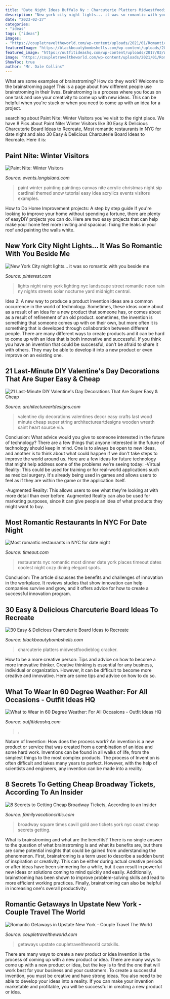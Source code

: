 ```yaml
---
title: "Date Night Ideas Buffalo Ny : Charcuterie Platters Midwestfoodieblog Cracker"
description: "New york city night lights... it was so romantic with you beside me"
date: "2023-02-27"
categories:
- "ideas"
tags: ["ideas"]
images:
- "https://coupletraveltheworld.com/wp-content/uploads/2021/01/Romantic-Getaways-in-Upstate-NY-scaled.jpg"
featuredImage: "https://blackbeautybombshells.com/wp-content/uploads/2020/09/9045527F-244B-4C0F-968D-CB46272C7A34.jpeg"
featured_image: "https://outfitideashq.com/wp-content/uploads/2017/03/What-to-wear-in-60-degree-weather.jpg"
image: "https://coupletraveltheworld.com/wp-content/uploads/2021/01/Romantic-Getaways-in-Upstate-NY-scaled.jpg"
ShowToc: true
author: "Mr. Dale Collins"
---
```



What are some examples of brainstroming? How do they work?
Welcome to the brainstroming page! This is a page about how different people use brainstroming in their lives. Brainstroming is a process where you focus on one task and use your creativity to come up with new ideas. This can be helpful when you're stuck or when you need to come up with an idea for a project.

	

		
searching about Paint Nite: Winter Visitors you've visit to the right place. We have 8 Pics about Paint Nite: Winter Visitors like 30 Easy &amp; Delicious Charcuterie Board Ideas to Recreate, Most romantic restaurants in NYC for date night and also 30 Easy &amp; Delicious Charcuterie Board Ideas to Recreate. Here it is:
		
    
## Paint Nite: Winter Visitors

<img loading=lazy src="http://events.longisland.com/site_media/images/event/photo_gallery/4054264_1_l.jpg" onerror="this.onerror=null;this.src='https://tse1.mm.bing.net/th?id=OIP.j2NGwuAatLhRUwj3iZtqPQHaJR&amp;pid=15.1';" alt="Paint Nite: Winter Visitors">

_Source: events.longisland.com_

>paint winter painting paintings canvas nite acrylic christmas night sip cardinal themed snow tutorial easy idea acrylics events visitors examples. 

	

How to Do Home Improvement projects: A step by step guide
If you're looking to improve your home without spending a fortune, there are plenty of easyDIY projects you can do. Here are two easy projects that can help make your home feel more inviting and spacious: fixing the leaks in your roof and painting the walls white.

    
## New York City Night Lights... It Was So Romantic With You Beside Me

<img loading=lazy src="https://i.pinimg.com/originals/07/fb/35/07fb3576822098bce6502559983dd6ef.jpg" onerror="this.onerror=null;this.src='https://tse4.mm.bing.net/th?id=OIP.xAW2PWdAEIQ-pXiY0O9j4AHaJ4&amp;pid=15.1';" alt="New York City night lights... it was so romantic with you beside me">

_Source: pinterest.com_

>lights night rainy york lighting nyc landscape street romantic neon rain ny nights streets solar nocturne yard midnight central. 

	

Idea 2: A new way to produce a product
Invention ideas are a common occurrence in the world of technology. Sometimes, these ideas come about as a result of an idea for a new product that someone has, or comes about as a result of refinement of an old product. sometimes, the invention is something that someone comes up with on their own, but more often it is something that is developed through collaboration between different people. There are many different ways to create products and it can be hard to come up with an idea that is both innovative and successful. If you think you have an invention that could be successful, don’t be afraid to share it with others. They may be able to develop it into a new product or even improve on an existing one.

    
## 21 Last-Minute DIY Valentine&#039;s Day Decorations That Are Super Easy &amp; Cheap

<img loading=lazy src="http://www.architectureartdesigns.com/wp-content/uploads/2017/02/12-11.jpg" onerror="this.onerror=null;this.src='https://tse4.mm.bing.net/th?id=OIP.LvOg68bxTHnk7RJbGbgpigHaJ4&amp;pid=15.1';" alt="21 Last-Minute DIY Valentine&#039;s Day Decorations That Are Super Easy &amp; Cheap">

_Source: architectureartdesigns.com_

>valentine diy decorations valentines decor easy crafts last wood minute cheap super string architectureartdesigns wooden wreath saint heart source via. 

	

Conclusion: What advice would you give to someone interested in the future of technology?
There are a few things that anyone interested in the future of technology should keep in mind. One is to always be open to new ideas, and another is to think about what could happen if we don't take steps to improve the world around us. Here are a few ideas for future technology that might help address some of the problems we're seeing today: 
-Virtual Reality: This could be used for training or for real-world applications such as medical surgery. It's already being used in games and allows users to feel as if they are within the game or the application itself. 

-Augmented Reality: This allows users to see what they're looking at with more detail than ever before. Augmented Reality can also be used for marketing purposes, since it can give people an idea of what products they might want to buy.

    
## Most Romantic Restaurants In NYC For Date Night

<img loading=lazy src="https://media.timeout.com/images/103011302/image.jpg" onerror="this.onerror=null;this.src='https://tse4.mm.bing.net/th?id=OIP.j-disjSvQT9wqZmBOvROhQHaE7&amp;pid=15.1';" alt="Most romantic restaurants in NYC for date night">

_Source: timeout.com_

>restaurants nyc romantic most dinner date york places timeout dates coolest night cozy dining elegant spots. 

	

Conclusion:
The article discusses the benefits and challenges of innovation in the workplace. It reviews studies that show innovation can help companies survive and grow, and it offers advice for how to create a successful innovation program.

    
## 30 Easy &amp; Delicious Charcuterie Board Ideas To Recreate

<img loading=lazy src="https://blackbeautybombshells.com/wp-content/uploads/2020/09/9045527F-244B-4C0F-968D-CB46272C7A34.jpeg" onerror="this.onerror=null;this.src='https://tse3.mm.bing.net/th?id=OIP.ORMALEQnA7LFKMd0GdSOWgHaLH&amp;pid=15.1';" alt="30 Easy &amp; Delicious Charcuterie Board Ideas to Recreate">

_Source: blackbeautybombshells.com_

>charcuterie platters midwestfoodieblog cracker. 

	

How to be a more creative person: Tips and advice on how to become a more innovative thinker.
Creative thinking is essential for any business, individual or organization. However, it can be difficult to become more creative and innovative. Here are some tips and advice on how to do so.

    
## What To Wear In 60 Degree Weather: For All Occasions - Outfit Ideas HQ

<img loading=lazy src="https://outfitideashq.com/wp-content/uploads/2017/03/What-to-wear-in-60-degree-weather.jpg" onerror="this.onerror=null;this.src='https://tse2.mm.bing.net/th?id=OIP.e3ea9gslB5We8VK2-Je3JAHaFm&amp;pid=15.1';" alt="What to Wear in 60 Degree Weather: For All Occasions - Outfit Ideas HQ">

_Source: outfitideashq.com_

>. 

	

Nature of Invention: How does the process work?
An invention is a new product or service that was created from a combination of an idea and some hard work. Inventions can be found in all walks of life, from the simplest things to the most complex products. The process of Invention is often difficult and takes many years to perfect. However, with the help of scientists and engineers, any invention can be made into a reality.

    
## 8 Secrets To Getting Cheap Broadway Tickets, According To An Insider

<img loading=lazy src="https://www.familyvacationcritic.com/uploads/sites/19/2018/04/TimesSquare-JoeBuglewicz-NYCandCompany-1024x512.jpg" onerror="this.onerror=null;this.src='https://tse4.mm.bing.net/th?id=OIP.dZ6C2VluB1nCArJUWO2KeAHaDt&amp;pid=15.1';" alt="8 Secrets to Getting Cheap Broadway Tickets, According to an Insider">

_Source: familyvacationcritic.com_

>broadway square times cavill gold ave tickets york nyc coast cheap secrets getting. 

	

What is brainstroming and what are the benefits?
There is no single answer to the question of what brainstroming is and what its benefits are, but there are some potential insights that could be gained from understanding the phenomenon. First, brainstroming is a term used to describe a sudden burst of inspiration or creativity. This can be either during actual creative periods or after ideas have been simmering for a while, but it can result in powerful new ideas or solutions coming to mind quickly and easily. Additionally, brainstroming has been shown to improve problem-solving skills and lead to more efficient working practices. Finally, brainstroming can also be helpful in increasing one's overall productivity.

    
## Romantic Getaways In Upstate New York - Couple Travel The World

<img loading=lazy src="https://coupletraveltheworld.com/wp-content/uploads/2021/01/Romantic-Getaways-in-Upstate-NY-scaled.jpg" onerror="this.onerror=null;this.src='https://tse3.mm.bing.net/th?id=OIP.N-Rg0MWs_oAzi9k9uT_LaAHaE8&amp;pid=15.1';" alt="Romantic Getaways in Upstate New York - Couple Travel The World">

_Source: coupletraveltheworld.com_

>getaways upstate coupletraveltheworld catskills. 

	

There are many ways to create a new product or idea
Invention is the process of coming up with a new product or idea. There are many ways to come up with a new product or idea, but the key is to find the one that will work best for your business and your customers. To create a successful invention, you must be creative and have strong ideas. You also need to be able to develop your ideas into a reality. If you can make your invention marketable and profitable, you will be successful in creating a new product or idea.


